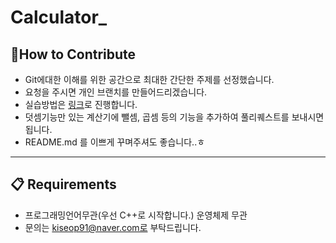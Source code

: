 # Calculator_
 
## 👏How to Contribute
 
- Git에대한 이해를 위한 공간으로 최대한 간단한 주제를 선정했습니다.  
- 요청을 주시면 개인 브랜치를 만들어드리겠습니다. 
- 실습방법은 [링크](https://www.youtube.com/watch?v=a5c9ku-_fok&list=LLT-svFvovQhCaUsGZm9ilug&index=2&t=0s)로 진행합니다.
- 덧셈기능만 있는 계산기에 뺄셈, 곱셈 등의 기능을 추가하여 풀리퀘스트를 보내시면 됩니다.  
- README.md 를 이쁘게 꾸며주셔도 좋습니다..ㅎ 
 ***
    
## 📋 Requirements 
  
- 프로그래밍언어무관(우선 C++로 시작합니다.) 운영체제 무관 
- 문의는 kiseop91@naver.com로 부탁드립니다.
   
